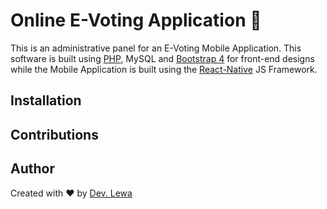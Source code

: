 # Online E-Voting Application :rocket:

This is an administrative panel for an E-Voting Mobile Application. This software is built using [PHP](https://php.net), MySQL and [Bootstrap 4](https://getbootstrap.com)  for front-end designs while the Mobile Application is built using the [React-Native](https://reactnative.dev) JS Framework.  

## Installation 


## Contributions


## Author

Created with :heart: by [Dev. Lewa](https://github.com/omolewastephen)